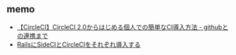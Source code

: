 ## memo
- [【CircleCI】CircleCI 2.0からはじめる個人での簡単なCI導入方法 - githubとの連携まで](http://tweeeety.hateblo.jp/entry/2018/02/09/195345)
- [RailsにSideCIとCircleCIをそれぞれ導入する](https://qiita.com/ISLA/items/ec95d2892f98eee6c2e5)
